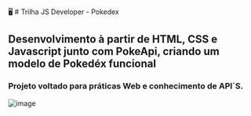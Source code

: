 :desktop_computer: # Trilha JS Developer - Pokedex 
## Desenvolvimento à partir de HTML, CSS e Javascript junto com PokeApi, criando um modelo de Pokedéx funcional
### Projeto voltado para práticas Web e conhecimento de API´S.

![image](https://github.com/nicolasponciano/pokedex/assets/124334256/8030d00e-c2e8-41c4-8a44-fbff2007e78a)

